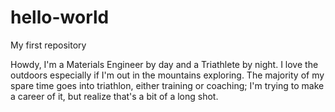 # hello-world
My first repository

Howdy, I'm a Materials Engineer by day and a Triathlete by night.  I love the outdoors especially if I'm out in the mountains exploring.
The majority of my spare time goes into triathlon, either training or coaching; I'm trying to make a career of it, but realize that's a bit of a long shot.

